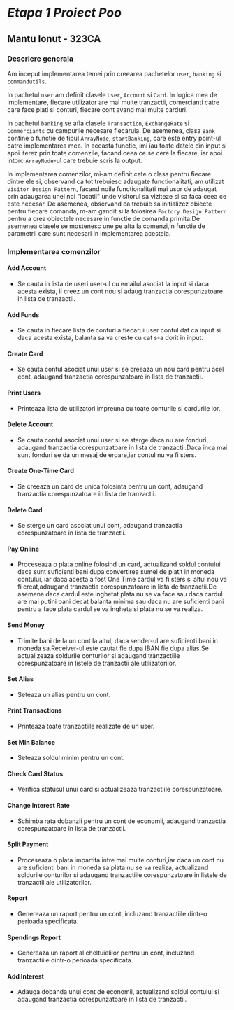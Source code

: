 # *Etapa 1 Proiect Poo*
## Mantu Ionut - 323CA

### Descriere generala

Am inceput implementarea temei prin creearea pachetelor `user`, `banking` si `commandutils`.

In pachetul `user` am definit clasele `User`, `Account` si `Card`. In logica mea de implementare, fiecare utilizator are mai multe tranzactii, comercianti catre care face plati si conturi, fiecare cont avand mai multe carduri.

In pachetul `banking` se afla clasele `Transaction`, `ExchangeRate` si `Commerciants` cu campurile necesare fiecaruia. De asemenea, clasa `Bank` contine o functie de tipul `ArrayNode`, `startBanking`, care este entry point-ul catre implementarea mea. In aceasta functie, imi iau toate datele din input si apoi iterez prin toate comenzile, facand ceea ce se cere la fiecare, iar apoi intorc `ArrayNode`-ul care trebuie scris la output.

In implementarea comenzilor, mi-am definit cate o clasa pentru fiecare dintre ele si, observand ca tot trebuiesc adaugate functionalitati, am utilizat `Visitor Design Pattern`, facand noile functionalitati mai usor de adaugat prin adaugarea unei noi "locatii" unde visitorul sa viziteze si sa faca ceea ce este necesar. De asemenea, observand ca trebuie sa initializez obiecte pentru fiecare comanda, m-am gandit si la folosirea `Factory Design Pattern` pentru a crea obiectele necesare in functie de comanda primita.De asemenea clasele se mostenesc une pe alta la comenzi,in functie de parametrii care sunt necesari in implementarea acesteia.
### Implementarea comenzilor

#### Add Account
-   Se cauta in lista de useri user-ul cu emailul asociat la input si daca acesta exista, ii creez un cont nou si adaug tranzactia corespunzatoare in lista de tranzactii.

#### Add Funds
-   Se cauta in fiecare lista de conturi a fiecarui user contul dat ca input si daca acesta exista, balanta sa va creste cu cat s-a dorit in input.

#### Create Card
-   Se cauta contul asociat unui user si se creeaza un nou card pentru acel cont, adaugand tranzactia corespunzatoare in lista de tranzactii.

#### Print Users
-   Printeaza lista de utilizatori impreuna cu toate conturile si cardurile lor.

#### Delete Account
-   Se cauta contul asociat unui user si se sterge daca nu are fonduri, adaugand tranzactia corespunzatoare in lista de tranzactii.Daca inca mai sunt fonduri se da un mesaj de eroare,iar contul nu va fi sters.

#### Create One-Time Card
-   Se creeaza un card de unica folosinta pentru un cont, adaugand tranzactia corespunzatoare in lista de tranzactii.

#### Delete Card
-   Se sterge un card asociat unui cont, adaugand tranzactia corespunzatoare in lista de tranzactii.

#### Pay Online
-   Proceseaza o plata online folosind un card, actualizand soldul contului daca sunt suficienti bani dupa convertirea sumei de platit in moneda contului, iar daca acesta a fost One Time cardul va fi sters si altul nou va fi creat,adaugand tranzactia corespunzatoare in lista de tranzactii.De asemena daca cardul este inghetat plata nu se va face sau daca cardul are mai putini bani decat balanta minima sau daca nu are suficienti bani pentru a face plata cardul se va ingheta si plata nu se va realiza.

#### Send Money
-   Trimite bani de la un cont la altul, daca sender-ul are suficienti bani in moneda sa.Receiver-ul este cautat fie dupa IBAN fie dupa alias.Se actualizeaza soldurile conturilor si adaugand tranzactiile corespunzatoare in listele de tranzactii ale utilizatorilor.

#### Set Alias
-   Seteaza un alias pentru un cont.

#### Print Transactions
-   Printeaza toate tranzactiile realizate de un user.

#### Set Min Balance
-   Seteaza soldul minim pentru un cont.

#### Check Card Status
-   Verifica statusul unui card si actualizeaza tranzactiile corespunzatoare.

#### Change Interest Rate
-   Schimba rata dobanzii pentru un cont de economii, adaugand tranzactia corespunzatoare in lista de tranzactii.

#### Split Payment
-   Proceseaza o plata impartita intre mai multe conturi,iar daca un cont nu are suficienti bani in moneda sa plata nu se va realiza, actualizand soldurile conturilor si adaugand tranzactiile corespunzatoare in listele de tranzactii ale utilizatorilor.

#### Report
-   Genereaza un raport pentru un cont, incluzand tranzactiile dintr-o perioada specificata.

#### Spendings Report
-   Genereaza un raport al cheltuielilor pentru un cont, incluzand tranzactiile dintr-o perioada specificata.

#### Add Interest
-   Adauga dobanda unui cont de economii, actualizand soldul contului si adaugand tranzactia corespunzatoare in lista de tranzactii.